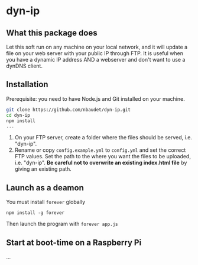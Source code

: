 # dyn-ip
## What this package does
Let this soft run on any machine on your local network, and it will update a file on your web server with your public IP through FTP.
It is useful when you have a dynamic IP address AND a webserver and don't want to use a dynDNS client.

## Installation
Prerequisite: you need to have Node.js and Git installed on your machine.

```bash
git clone https://github.com/nbaudet/dyn-ip.git
cd dyn-ip
npm install
...
```
1. On your FTP server, create a folder where the files should be served, i.e. "dyn-ip".
2. Rename or copy `config.example.yml` to `config.yml` and set the correct FTP values. Set the path to the where you want the files to be uploaded, i.e. "dyn-ip". **Be careful not to overwrite an existing index.html file** by giving an existing path.

## Launch as a deamon
You must install `forever` globally
```
npm install -g forever
```
Then launch the program with `forever app.js`

## Start at boot-time on a Raspberry Pi
...